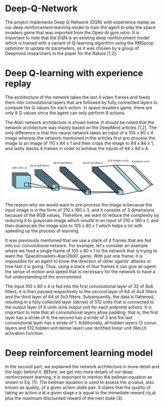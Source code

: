 # Deep-Q-Network

The project implements Deep Q-Network (DQN) with experience replay as our deep reinforcement learning model to train the agent to play the space invaders game that was imported from the Open-AI gym retro. It is important to note that the DQN is an existing deep reinforcement model which is trained with a variant of Q-learning algorithm using the RMSprop optimizer to update its parameters, as it was chosen by a group of Deepmind researchers in the paper for the Nature [1,2].

# Deep Q-learning with experience replay

The architecture of the network takes the last 4 video frames and feeds them into convolutional layers that are followed by fully connected layers to compute the Q values for each action. In space invaders game, there are only 8 Q values since the agent can only perform 8 actions.

The Atari network architecture is shown below. It should be noted that the network architecture was mainly based on the DeepMind articles [1,2]. The only difference is that this neural network takes an input of a 105 x 80 x 4 image whereas the network mentioned in the articles first pre-process the image to an image of 110 x 84 x 1 and then crops the image to 84 x 84 x 1, and lastly stacks 4 frames in order to achieve the inputs of 84 x 84 x 4.

![](Images/network.PNG)

The reason why we would want to pre-process the image is because the input image is in the form of 210 x 160 x 3, and it consists of 3 dimensions because of the RGB values. Therefore, we want to reduce the complexity by reducing it to grayscale image which results in an input of 210 x 160 x 1, and then downscale the image size to 105 x 80 x 1 which helps a lot with speeding up the process of learning.

It was previously mentioned that we use a stack of 4 frames that are fed into our convolutional network. For example, let's consider an example where we feed a single frame of 105 x 80 x 1 to the network that is trying to learn the 'SpaceInvaders-Atari2600' game. With just one frame, it is impossible for an agent to know the direction of other agents' attacks or how fast it is going. Thus, using a stack of four frames it can give an agent the sense of motion and speed that is necessary for the network to have a full understanding of the environment.

The input 105 x 80 x 4 is fed into the first convolutional layer of 32 of 8x8 filters, it is then passed respectively to the second layer of 64 of 4x4 filters and the third layer of 64 of 3x3 filters. Subsequently, the data is flattened, resulting in a fully collected layer (dense) of 512 units that is connected to the output layer of 8 units (one output unit for each potential action). It is important to note that all convolutional layers allow padding; that is, the first layer has a stride of 4, the second has a stride of 2 and the last convolutional layer has a stride of 1. Additionally, all hidden layers (3 convo layers and 512 hidden unit dense layer) use rectified linear unit (ReLU) activation function.

# Deep reinforcement learning model

In the second part, we explained the network architecture in more detail and the logic behind it. BEfore, we get into more details of our deep reinforcement learning, it is important to menton the bellman equation as shown in Eq. (1). The bellman equation is used to assess the q-value, also known as quality, of a given action-state pair. It states that the quality of taking an action 𝑎 at a given stage 𝑠 is equal to the immediate reward 𝑟(𝑠,𝑎) plus the maximum discounted reward of the next state [3].


